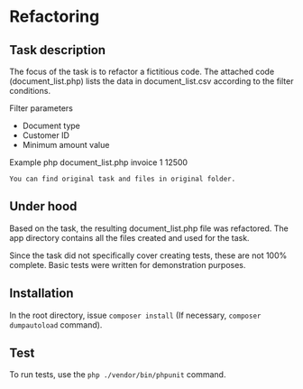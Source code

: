 # Refactoring

## Task description
The focus of the task is to refactor a fictitious code. The attached code (document_list.php) lists the data in document_list.csv according to the filter
conditions.

Filter parameters
- Document type
- Customer ID
- Minimum amount value

Example
php document_list.php invoice 1 12500

```tip
You can find original task and files in original folder. 
```

## Under hood
Based on the task, the resulting document_list.php file was refactored.
The app directory contains all the files created and used for the task.

Since the task did not specifically cover creating tests, these are not 100% complete.
Basic tests were written for demonstration purposes.

## Installation
In the root directory, issue `composer install` (If necessary, `composer dumpautoload` command).

## Test
To run tests, use the `php ./vendor/bin/phpunit` command.
